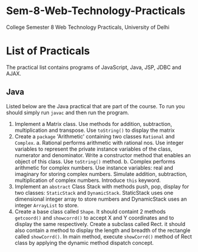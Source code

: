 # Sem-8-Web-Technology-Practicals
College Semester 8 Web Technology Practicals, University of Delhi

# List of Practicals

The practical list contains programs of JavaScript, Java, JSP, JDBC and AJAX.

## Java
Listed below are the Java practical that are part of the course. To run you should simply run `javac` and then run the program.
1. Implement a Matrix class. Use methods for addition, subtraction, multiplication and transpose. Use `toString()` to display the matrix
2. Create a `package` 'Arithmetic' containing two classes `Rational` and `Complex`.
    a. Rational performs arithmetic with rational nos. Use integer variables to represent the private instance variables of the class, numerator and denominator. Write a constructor method that enables an object of this class. Use `toString()` method.
    b. Complex performs arithmetic for complex numbers. Use instance variables: real and imaginary for storing complex numbers. Simulate addition, subtraction, multiplication of complex numbers. Introduce `this` keyword.
3. Implement an `abstract` Class Stack with methods push, pop, display for two classes: `StaticStack` and `DynamicStack`. StaticStack uses one dimensional integer array to store numbers and DynamicStack uses an integer `ArrayList` to store.
4. Create a base class called `Shape`. It should containt 2 methods `getcoord()` and `showcorrd()` to accept X and Y coordinates and to display the same respectively. Create a subclass called Rect. it should also contain a method to display the length and breadth of the rectangle called `showCorrd()`. In main method, execute `showCorrd()` method of Rect class by applying the dynamic method dispatch concept.    
